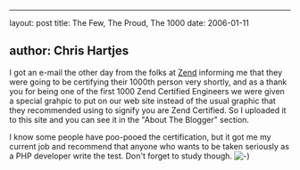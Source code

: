 <hr />

<p>layout: post
title: The Few, The Proud, The 1000
date: 2006-01-11</p>

<h2>author: Chris Hartjes</h2>

<p>I got an e-mail the other day from the folks at <a href="http://www.zend.com">Zend</a> informing me that they were going to be certifying their 1000th person very shortly, and as a thank you for being one of the first 1000 Zend Certified Engineers we were given a special grahpic to put on our web site instead of the usual graphic that they recommended using to signify you are Zend Certified.  So I uploaded it to this site and you can see it in the "About The Blogger" section.</p>

<p>I know some people have poo-pooed the certification, but it got me my current job and recommend that anyone who wants to be taken seriously as a PHP developer write the test.  Don't forget to study though. <img src="//www.littlehart.net/atthekeyboard/templates/default/img/emoticons/smile.png"" alt="-)"" /></p>

